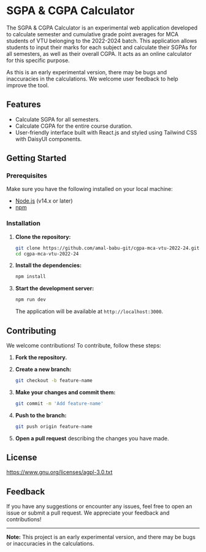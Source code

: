 # SGPA & CGPA Calculator

The SGPA & CGPA Calculator is an experimental web application developed to calculate semester and cumulative grade point averages for MCA students of VTU belonging to the 2022-2024 batch. This application allows students to input their marks for each subject and calculate their SGPAs for all semesters, as well as their overall CGPA. It acts as an online calculator for this specific purpose.

As this is an early experimental version, there may be bugs and inaccuracies in the calculations. We welcome user feedback to help improve the tool.

## Features

- Calculate SGPA for all semesters.
- Calculate CGPA for the entire course duration.
- User-friendly interface built with React.js and styled using Tailwind CSS with DaisyUI components.

## Getting Started

### Prerequisites

Make sure you have the following installed on your local machine:

- [Node.js](https://nodejs.org/en/) (v14.x or later)
- [npm](https://www.npmjs.com/get-npm)

### Installation

1. **Clone the repository:**

    ```bash
    git clone https://github.com/amal-babu-git/cgpa-mca-vtu-2022-24.git
    cd cgpa-mca-vtu-2022-24
    ```

2. **Install the dependencies:**

    ```bash
    npm install
    ```

3. **Start the development server:**

    ```bash
    npm run dev
    ```

    The application will be available at `http://localhost:3000`.

## Contributing

We welcome contributions! To contribute, follow these steps:

1. **Fork the repository.**

2. **Create a new branch:**

    ```bash
    git checkout -b feature-name
    ```

3. **Make your changes and commit them:**

    ```bash
    git commit -m 'Add feature-name'
    ```

4. **Push to the branch:**

    ```bash
    git push origin feature-name
    ```

5. **Open a pull request** describing the changes you have made.

## License

https://www.gnu.org/licenses/agpl-3.0.txt

## Feedback

If you have any suggestions or encounter any issues, feel free to open an issue or submit a pull request. We appreciate your feedback and contributions!

---

**Note:** This project is an early experimental version, and there may be bugs or inaccuracies in the calculations.
